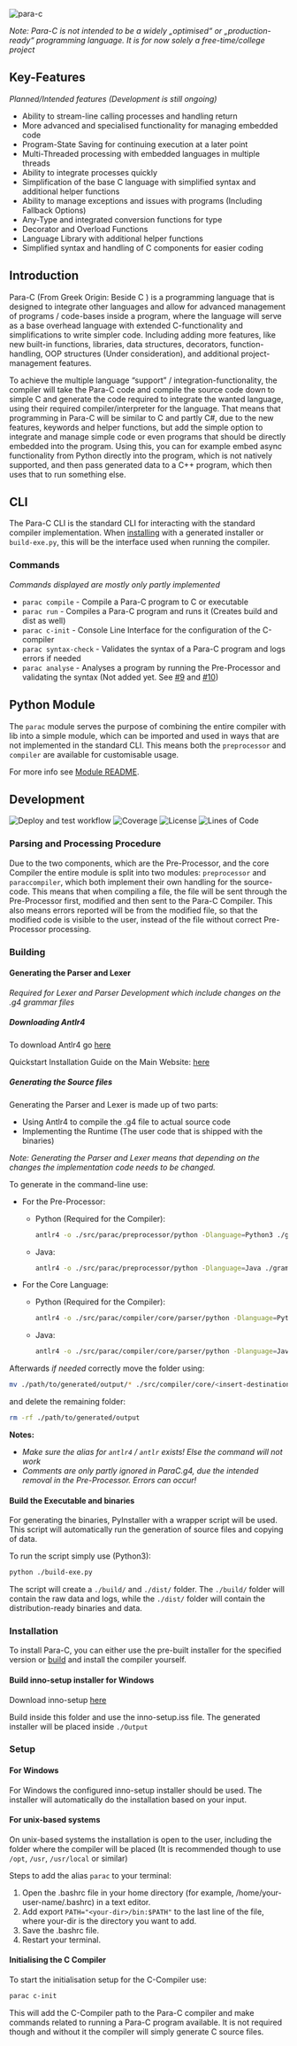 ![para-c](img/parac-banner.png)

*Note: Para-C is not intended to be a widely „optimised“ or „production-ready“
programming language. It is for now solely a free-time/college project*

## Key-Features
*Planned/Intended features (Development is still ongoing)*
- Ability to stream-line calling processes and handling return
- More advanced and specialised functionality for managing embedded code
- Program-State Saving for continuing execution at a later point
- Multi-Threaded processing with embedded languages in multiple threads
- Ability to integrate processes quickly
- Simplification of the base C language with simplified syntax and additional helper functions
- Ability to manage exceptions and issues with programs (Including Fallback Options)
- Any-Type and integrated conversion functions for type
- Decorator and Overload Functions
- Language Library with additional helper functions
- Simplified syntax and handling of C components for easier coding

## Introduction

Para-C (From Greek Origin: Beside C ) is a programming language that is 
designed to integrate other languages and allow for advanced management of
programs / code-bases inside a program, where the language will serve as a 
base overhead language with extended C-functionality and simplifications to
write simpler code. Including adding more features, like new built-in 
functions, libraries, data structures, decorators, function-handling, OOP
structures (Under consideration), and additional project-management features.  

To achieve the multiple language “support” / integration-functionality, the 
compiler will take the Para-C code and compile the source code down to simple
C and generate the code required to integrate the wanted language, using their 
required compiler/interpreter for the language. That means that programming in
Para-C will be similar to C and partly C#, due to the new features, keywords 
and helper functions, but add the simple option to integrate and manage simple 
code or even programs that should be directly embedded into the program. Using
this, you can for example embed async functionality from Python directly into
the program, which is not natively supported, and then pass generated data to
a C++ program, which then uses that to run something else. 
 
## CLI
The Para-C CLI is the standard CLI for interacting with the standard compiler
implementation. When [installing](#installation) with a generated installer
or `build-exe.py`, this will be the interface used when running the compiler.

### Commands
*Commands displayed are mostly only partly implemented*
- `parac compile` - Compile a Para-C program to C or executable
- `parac run` - Compiles a Para-C program and runs it (Creates build and dist as well)
- `parac c-init` - Console Line Interface for the configuration of the C-compiler
- `parac syntax-check` - Validates the syntax of a Para-C program and logs errors if needed
- `parac analyse` - Analyses a program by running the Pre-Processor and validating the syntax (Not added yet. See [#9](/../../issues/9) and [#10](/../../issues/10))

## Python Module 

The `parac` module serves the purpose of combining the entire compiler with
lib into a simple module, which can be imported and used in ways that are not
implemented in the standard CLI. This means both the `preprocessor` and 
`compiler` are available for customisable usage.

For more info see [Module README](./src/README.md).

## Development

![Deploy and test workflow](https://github.com/Luna-Klatzer/Para-C/actions/workflows/python-test.yml/badge.svg)
![Coverage](./coverage.svg)
![License](https://img.shields.io/github/license/Luna-Klatzer/Para-C?color=cyan)
![Lines of Code](https://img.shields.io/tokei/lines/github/Luna-Klatzer/Para-C)

### Parsing and Processing Procedure

Due to the two components, which are the Pre-Processor, and the core Compiler
the entire module is split into two modules: `preprocessor` and `paraccompiler`,
which both implement their own handling for the source-code. This means that 
when compiling a file, the file will be sent through the Pre-Processor first,
modified and then sent to the Para-C Compiler. This also means errors reported
will be from the modified file, so that the modified code is visible to the 
user, instead of the file without correct Pre-Processor processing.

### Building

#### Generating the Parser and Lexer

*Required for Lexer and Parser Development which include changes on the .g4 grammar files*

##### Downloading Antlr4

To download Antlr4 go [here](https://www.antlr.org/download/antlr-4.9.2-complete.jar)

Quickstart Installation Guide on the Main Website: [here](https://www.antlr.org/)

##### Generating the Source files

Generating the Parser and Lexer is made up of two parts:

- Using Antlr4 to compile the .g4 file to actual source code
- Implementing the Runtime (The user code that is shipped with the binaries)

*Note: Generating the Parser and Lexer means that depending on the changes
the implementation code needs to be changed.*

To generate in the command-line use:
- For the Pre-Processor:
  - Python (Required for the Compiler):
      ```bash
      antlr4 -o ./src/parac/preprocessor/python -Dlanguage=Python3 ./grammar/ParaCPreProcessor.g4
      ```
  - Java:
      ```bash
      antlr4 -o ./src/parac/preprocessor/python -Dlanguage=Java ./grammar/ParaCPreProcessor.g4
      ```

- For the Core Language:
  - Python (Required for the Compiler):
      ```bash
      antlr4 -o ./src/parac/compiler/core/parser/python -Dlanguage=Python3 ./grammar/ParaC.g4
      ```
  - Java:
      ```bash
      antlr4 -o ./src/parac/compiler/core/parser/python -Dlanguage=Java ./grammar/ParaC.g4
      ```
  
Afterwards *if needed* correctly move the folder using:
```bash
mv ./path/to/generated/output/* ./src/compiler/core/<insert-destination>/
```

and delete the remaining folder:
```bash
rm -rf ./path/to/generated/output
```

**Notes:**
- *Make sure the alias for `antlr4` / `antlr` exists! Else the command will not work*
- *Comments are only partly ignored in ParaC.g4, due the intended removal in the Pre-Processor. Errors can occur!*

#### Build the Executable and binaries

For generating the binaries, PyInstaller with a wrapper script will be used.
This script will automatically run the generation of source files and copying of data.

To run the script simply use (Python3):
```bash
python ./build-exe.py
```

The script will create a `./build/` and `./dist/` folder.
The `./build/` folder will contain the raw data and logs, while the `./dist/`
folder will contain the distribution-ready binaries and data.

### Installation
 
To install Para-C, you can either use the pre-built installer for the specified 
version or [build](#build-the-executable-and-binaries) and install the compiler yourself. 

#### Build inno-setup installer for Windows 

Download inno-setup [here](https://jrsoftware.org/download.php/is.exe)

Build inside this folder and use the inno-setup.iss file. The generated installer will be placed inside `./Output`

### Setup

#### For Windows

For Windows the configured inno-setup installer should be used. The installer
will automatically do the installation based on your input.

#### For unix-based systems

On unix-based systems the installation is open to the user, including the folder
where the compiler will be placed (It is recommended though to use `/opt`, 
`/usr`, `/usr/local` or similar)

Steps to add the alias `parac` to your terminal:
1. Open the .bashrc file in your home directory (for example, /home/your-user-name/.bashrc) in a text editor.
2. Add export `PATH="<your-dir>/bin:$PATH"` to the last line of the file, where your-dir is the directory you want to add.
3. Save the .bashrc file.
4. Restart your terminal.

#### Initialising the C Compiler

To start the initialisation setup for the C-Compiler use:

```bash
parac c-init
```

This will add the C-Compiler path to the Para-C compiler and make commands
related to running a Para-C program available. It is not required though and
without it the compiler will simply generate C source files.

